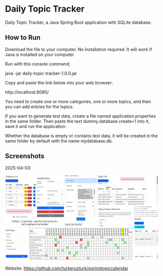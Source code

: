 # Daily Topic Tracker
Daily Topic Tracker, a Java Spring Boot application with SQLite database.

## How to Run

Download the file to your computer. No installation required. It will work if Java is installed on your computer.

Run with this console command;

java -jar daily-topic-tracker-1.0.0.jar

Copy and paste the link below into your web browser:

http://localhost:8080/

You need to create one or more categories, one or more topics, and then you can add entries for the topics.

If you want to generate test data, create a file named application.properties in the same folder. Then paste the text dummy.database.create=1 into it, save it and run the application.

Whether the database is empty or contains test data, it will be created in the same folder by default with the name mydatabase.db.

## Screenshots

2025-04-03:

![Screenshot](screenshots/pttweb20250403.jpg)

Website:
https://github.com/turkerozturk/springtopiccalendar

